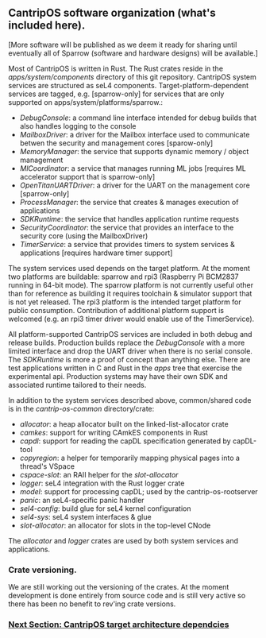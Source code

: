 
## CantripOS software organization (what's included here).

[More software will be published as we deem it ready for sharing until eventually
all of Sparrow (software and hardware designs) will be available.]

Most of CantripOS is written in Rust. The Rust crates reside in the
*apps/system/components* directory of this git repository.
CantripOS system services are structured as seL4 components.
Target-platform-dependent services are tagged, e.g. [sparrow-only] for
services that are only supported on apps/system/platforms/sparrow.:

- *DebugConsole*: a command line interface intended for debug builds that also handles logging to the console
- *MailboxDriver*: a driver for the Mailbox interface used to communicate betwen the security and management cores [sparow-only]
- *MemoryManager*: the service that supports dynamic memory / object management
- *MlCoordinator*: a service that manages running ML jobs [requires ML accelerator support that is sparrow-only]
- *OpenTitanUARTDriver*: a driver for the UART on the management core [sparrow-only]
- *ProcessManager*: the service that creates & manages execution of applications
- *SDKRuntime*: the service that handles application runtime requests
- *SecurityCoordinator*: the service that provides an interface to the security core (using the MailboxDriver)
- *TimerService*: a service that provides timers to system services & applications [requires hardware timer support]

The system services used depends on the target platform. At the moment two platforms
are buildable: sparrow and rpi3 (Raspberry Pi BCM2837 running in 64-bit mode).
The sparrow platform is not currently useful other than for reference as building it
requires toolchain & simulator support that is not yet released. The rpi3 platform is
the intended target platform for public consumption. Contribution of additional
platform support is welcomed (e.g. an rpi3 timer driver would enable use of the TimerService).

All platform-supported CantripOS services are included in both debug and release builds.
Production builds replace the *DebugConsole* with a more limited interface and drop
the UART driver when there is no serial console. The *SDKRuntime* is more a proof of
concept than anything else. There are test applications written in C and Rust in the
*apps* tree that exercise the experimental api. Production systems may have
their own SDK and associated runtime tailored to their needs.

In addition to the system services described above, common/shared code is in the
*cantrip-os-common* directory/crate:

- *allocator*: a heap allocator built on the linked-list-allocator crate
- *camkes*: support for writing CAmkES components in Rust
- *capdl*: support for reading the capDL specification generated by capDL-tool
- *copyregion*: a helper for temporarily mapping physical pages into a thread's VSpace
- *cspace-slot*: an RAII helper for the *slot-allocator*
- *logger*: seL4 integration with the Rust logger crate
- *model*: support for processing capDL; used by the cantrip-os-rootserver
- *panic*: an seL4-specific panic handler
- *sel4-config*: build glue for seL4 kernel configuration
- *sel4-sys*: seL4 system interfaces & glue
- *slot-allocator*: an allocator for slots in the top-level CNode

The *allocator* and *logger* crates are used by both system services and applications.

### Crate versioning.

We are still working out the versioning of the crates. At the moment development is done
entirely from source code and is still very active so there has been no benefit to
rev'ing crate versions.

### [Next Section: CantripOS target architecture dependcies](ArchitectureDependencies.md)
